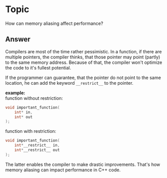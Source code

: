 # Topic 
How can memory aliasing affect performance?

## Answer

Compilers are most of the time rather pessimistic. In a function, if there are multiple pointers, the compiler thinks, that those pointer may point (partly) to the same memory address.
Because of that, the compiler won't optimize the code to it's fullest potential. 

If the programmer can guarantee, that the pointer do not point to the same location, he can add the keyword `__restrict__` to the pointer.

**example:**<br>
function without restriction:
```c++
void important_function(
    int* in, 
    int* out
);
```
function with restriction:
```c++
void important_function(
    int*__restrict__ in, 
    int*__restrict__ out
);
```

The latter enables the compiler to make drastic improvements.
That's how memory aliasing can impact performance in C++ code.